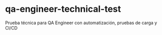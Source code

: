 # qa-engineer-technical-test
Prueba técnica para QA Engineer con automatización, pruebas de carga y CI/CD
